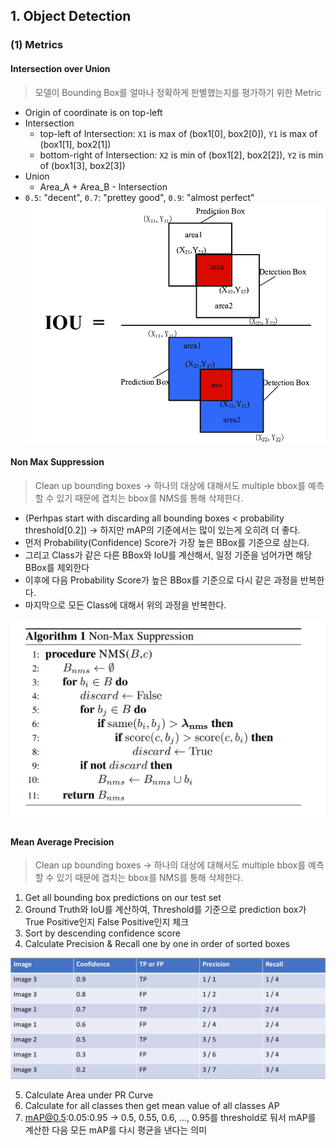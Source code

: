 

## 1. Object Detection

### (1) Metrics

#### Intersection over Union

> 모델이 Bounding Box를 얼마나 정확하게 판별했는지를 평가하기 위한 Metric
 - Origin of coordinate is on top-left
 - Intersection 
    - top-left of Intersection: `X1` is max of (box1[0], box2[0]), `Y1` is max of (box1[1], box2[1])
    - bottom-right of Intersection: `X2` is min of (box1[2], box2[2]), `Y2` is min of (box1[3], box2[3])
 - Union
    - Area_A + Area_B - Intersection
 - `0.5`: "decent", `0.7`: "prettey good", `0.9`: "almost perfect"
![IoU](../docs/IOU.png)



#### Non Max Suppression
> Clean up bounding boxes -> 하나의 대상에 대해서도 multiple bbox를 예측할 수 있기 때문에 겹치는 bbox를 NMS를 통해 삭제한다.
 - (Perhpas start with discarding all bounding boxes < probability threshold[0.2]) -> 하지만 mAP의 기준에서는 많이 있는게 오히려 더 좋다.
 - 먼저 Probability(Confidence) Score가 가장 높은 BBox를 기준으로 삼는다.
 - 그리고 Class가 같은 다른 BBox와 IoU를 계산해서, 일정 기준을 넘어가면 해당 BBox를 제외한다
 - 이후에 다음 Probability Score가 높은 BBox를 기준으로 다시 같은 과정을 반복한다.
 - 마지막으로 모든 Class에 대해서 위의 과정을 반복한다.

![Non Max Suppresion](../docs/NMS.png)

#### Mean Average Precision

> Clean up bounding boxes -> 하나의 대상에 대해서도 multiple bbox를 예측할 수 있기 때문에 겹치는 bbox를 NMS를 통해 삭제한다.

1. Get all bounding box predictions on our test set
2. Ground Truth와 IoU를 계산하여, Threshold를 기준으로 prediction box가 True Positive인지 False Positive인지 체크
3. Sort by descending confidence score
4. Calculate Precision & Recall one by one in order of sorted boxes

![mAP](../docs/mAP.png)

5. Calculate Area under PR Curve
6. Calculate for all classes then get mean value of all classes AP
7. mAP@0.5:0.05:0.95 -> 0.5, 0.55, 0.6, ..., 0.95를 threshold로 둬서 mAP를 계산한 다음 모든 mAP를 다시 평균을 낸다는 의미

